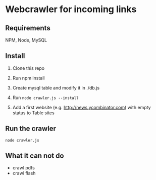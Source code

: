 # Webcrawler for incoming links

## Requirements

NPM, Node, MySQL


## Install

1. Clone this repo

2. Run npm install

3. Create mysql table and modify it in ./db.js

4. Run `node crawler.js --install`

5. Add a first website (e.g. http://news.ycombinator.com) with empty status to Table sites


## Run the crawler

`node crawler.js` 


## What it can not do
 - crawl pdfs
 - crawl flash
